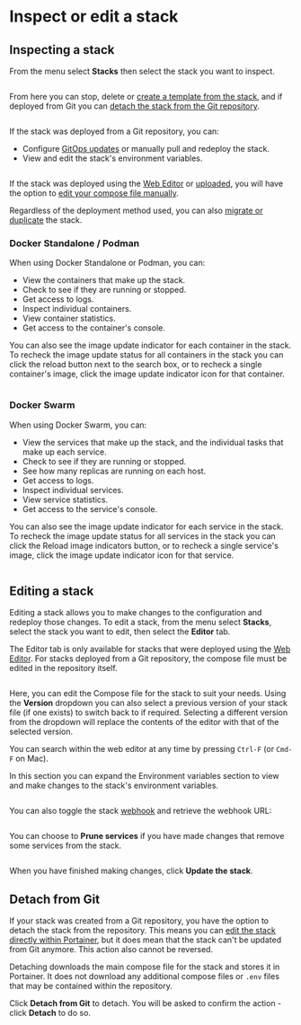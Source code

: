 # Inspect or edit a stack

## Inspecting a stack

From the menu select **Stacks** then select the stack you want to inspect.

<figure><img src="../../../.gitbook/assets/2.20-stacks-edit.gif" alt=""><figcaption></figcaption></figure>

From here you can stop, delete or [create a template from the stack](template.md), and if deployed from Git you can [detach the stack from the Git repository](edit.md#detach-from-git).

<figure><img src="../../../.gitbook/assets/2.20-stacks-edit-options.png" alt=""><figcaption></figcaption></figure>

If the stack was deployed from a Git repository, you can:

* Configure [GitOps updates](add.md#gitops-updates) or manually pull and redeploy the stack.
* View and edit the stack's environment variables.

<figure><img src="../../../.gitbook/assets/2.20-stacks-edit-git.png" alt=""><figcaption></figcaption></figure>

If the stack was deployed using the [Web Editor](add.md#option-1-web-editor) or [uploaded](add.md#option-2-upload), you will have the option to [edit your compose file manually](edit.md#editing-a-stack).

Regardless of the deployment method used, you can also [migrate or duplicate](migrate.md) the stack.

### Docker Standalone / Podman

When using Docker Standalone or Podman, you can:

* View the containers that make up the stack.
* Check to see if they are running or stopped.
* Get access to logs.
* Inspect individual containers.
* View container statistics.
* Get access to the container's console.

You can also see the image update indicator for each container in the stack. To recheck the image update status for all containers in the stack you can click the reload button next to the search box, or to recheck a single container's image, click the image update indicator icon for that container.&#x20;

<figure><img src="../../../.gitbook/assets/2.20-stacks-edit-containers.png" alt=""><figcaption></figcaption></figure>

### Docker Swarm

When using Docker Swarm, you can:

* View the services that make up the stack, and the individual tasks that make up each service.
* Check to see if they are running or stopped.
* See how many replicas are running on each host.
* Get access to logs.
* Inspect individual services.
* View service statistics.
* Get access to the service's console.

You can also see the image update indicator for each service in the stack. To recheck the image update status for all services in the stack you can click the Reload image indicators button, or to recheck a single service's image, click the image update indicator icon for that service.&#x20;

<figure><img src="../../../.gitbook/assets/2.20-stacks-edit-services.png" alt=""><figcaption></figcaption></figure>

## Editing a stack

Editing a stack allows you to make changes to the configuration and redeploy those changes. To edit a stack, from the menu select **Stacks**, select the stack you want to edit, then select the **Editor** tab.


The Editor tab is only available for stacks that were deployed using the [Web Editor](add.md#option-1-web-editor). For stacks deployed from a Git repository, the compose file must be edited in the repository itself.


<figure><img src="../../../.gitbook/assets/2.19-stacks-edit-webeditor.png" alt=""><figcaption></figcaption></figure>

Here, you can edit the Compose file for the stack to suit your needs. Using the **Version** dropdown you can also select a previous version of your stack file (if one exists) to switch back to if required. Selecting a different version from the dropdown will replace the contents of the editor with that of the selected version.&#x20;


You can search within the web editor at any time by pressing `Ctrl-F` (or `Cmd-F` on Mac).


In this section you can expand the Environment variables section to view and make changes to the stack's environment variables.

<figure><img src="../../../.gitbook/assets/2.20-stacks-edit-envvars.png" alt=""><figcaption></figcaption></figure>

You can also toggle the stack [webhook](webhooks.md) and retrieve the webhook URL:&#x20;

<figure><img src="../../../.gitbook/assets/2.20-stacks-edit-webhook.png" alt=""><figcaption></figcaption></figure>

You can choose to **Prune services** if you have made changes that remove some services from the stack.

<figure><img src="../../../.gitbook/assets/2.20-stacks-edit-swarm-prune.png" alt=""><figcaption></figcaption></figure>

When you have finished making changes, click **Update the stack**.

## Detach from Git

If your stack was created from a Git repository, you have the option to detach the stack from the repository. This means you can [edit the stack directly within Portainer](edit.md#editing-a-stack), but it does mean that the stack can't be updated from Git anymore. This action also cannot be reversed.


Detaching downloads the main compose file for the stack and stores it in Portainer. It does not download any additional compose files or `.env` files that may be contained within the repository.


Click **Detach from Git** to detach. You will be asked to confirm the action - click **Detach** to do so.
